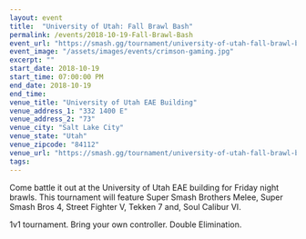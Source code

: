 ```yaml
---
layout: event
title:  "University of Utah: Fall Brawl Bash"
permalink: /events/2018-10-19-Fall-Brawl-Bash
event_url: "https://smash.gg/tournament/university-of-utah-fall-brawl-bash"
event_image: "/assets/images/events/crimson-gaming.jpg"
excerpt: ""
start_date: 2018-10-19
start_time: 07:00:00 PM
end_date: 2018-10-19
end_time: 
venue_title: "University of Utah EAE Building"
venue_address_1: "332 1400 E"
venue_address_2: "73"
venue_city: "Salt Lake City"
venue_state: "Utah"
venue_zipcode: "84112"
venue_url: "https://smash.gg/tournament/university-of-utah-fall-brawl-bash"
tags: 
---
```


Come battle it out at the University of Utah EAE building for Friday night brawls. This tournament will feature Super Smash Brothers Melee, Super Smash Bros 4, Street Fighter V, Tekken 7 and, Soul Calibur VI.

1v1 tournament. Bring your own controller. Double Elimination.